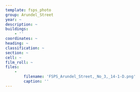 ```yaml
---
template: fsps_photo
group: Arundel_Street
year: ~
description: ~
buildings:
    - ''
coordinates: ~
heading: ~
classification: ~
section: ~
cell: ~
film_roll: ~
files:
    -
        filename: 'FSPS_Arundel_Street,_No_3,_14-1-D.png'
        caption: ''
---
```

